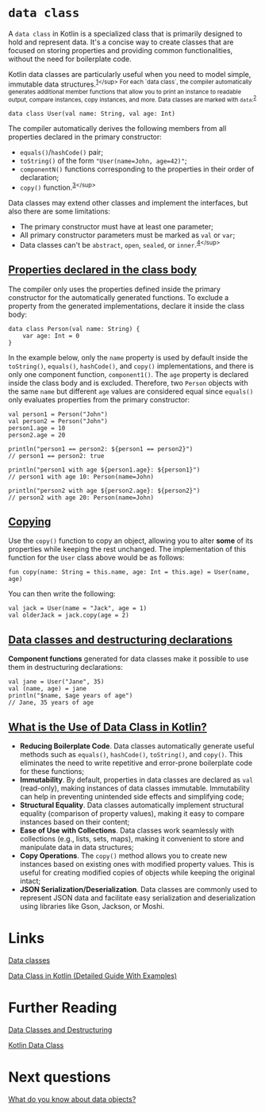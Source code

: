 # `data class`
A `data class` in Kotlin is a specialized class that is primarily designed to hold and represent data. It's a concise way to create classes that are focused on storing properties and providing common functionalities, without the need for boilerplate code. 

Kotlin data classes are particularly useful when you need to model simple, immutable data structures.<sup>[1](https://www.tutorialsfreak.com/kotlin-tutorial/kotlin-data-class#:~:text=A%20data%20class,immutable%20data%20structures.)</sup> For each `data class`, the compiler automatically generates additional member functions that allow you to print an instance to readable output, compare instances, copy instances, and more. Data classes are marked with `data`:<sup>[2](https://kotlinlang.org/docs/data-classes.html#:~:text=For%20each%20data%20class%2C%20the%20compiler%20automatically%20generates%20additional%20member%20functions%20that%20allow%20you%20to%20print%20an%20instance%20to%20readable%20output%2C%20compare%20instances%2C%20copy%20instances%2C%20and%20more.%20Data%20classes%20are%20marked%20with%20data%3A)</sup>
```
data class User(val name: String, val age: Int)
```

The compiler automatically derives the following members from all properties declared in the primary constructor:
- `equals()`/`hashCode()` pair;
- `toString()` of the form `"User(name=John, age=42)"`;
- `componentN()` functions corresponding to the properties in their order of declaration;
- `copy()` function.<sup>[3](https://kotlinlang.org/docs/data-classes.html#:~:text=The%20compiler%20automatically%20derives,copy()%20function%20(see%20below).)</sup> 

Data classes may extend other classes and implement the interfaces, but also there are some limitations:
- The primary constructor must have at least one parameter;
- All primary constructor parameters must be marked as `val` or `var`;
- Data classes can't be `abstract`, `open`, `sealed`, or `inner`.<sup>[4](https://kotlinlang.org/docs/data-classes.html#:~:text=The%20primary%20constructor%20must,open%2C%20sealed%2C%20or%20inner.)</sup>

## [Properties declared in the class body﻿](https://kotlinlang.org/docs/data-classes.html#properties-declared-in-the-class-body)
The compiler only uses the properties defined inside the primary constructor for the automatically generated functions. To exclude a property from the generated implementations, declare it inside the class body:
```
data class Person(val name: String) {
    var age: Int = 0
}
```

In the example below, only the `name` property is used by default inside the `toString()`, `equals()`, `hashCode()`, and `copy()` implementations, and there is only one component function, `component1()`. The `age` property is declared inside the class body and is excluded. Therefore, two `Person` objects with the same `name` but different `age` values are considered equal since `equals()` only evaluates properties from the primary constructor:
```
val person1 = Person("John")
val person2 = Person("John")
person1.age = 10
person2.age = 20

println("person1 == person2: ${person1 == person2}")
// person1 == person2: true

println("person1 with age ${person1.age}: ${person1}")
// person1 with age 10: Person(name=John)

println("person2 with age ${person2.age}: ${person2}")
// person2 with age 20: Person(name=John)
```

## [Copying﻿](https://kotlinlang.org/docs/data-classes.html#copying)
Use the `copy()` function to copy an object, allowing you to alter **some** of its properties while keeping the rest unchanged. The implementation of this function for the `User` class above would be as follows:
```
fun copy(name: String = this.name, age: Int = this.age) = User(name, age)
```

You can then write the following:
```
val jack = User(name = "Jack", age = 1)
val olderJack = jack.copy(age = 2)
```

## [Data classes and destructuring declarations﻿](https://kotlinlang.org/docs/data-classes.html#data-classes-and-destructuring-declarations)
**Component functions** generated for data classes make it possible to use them in destructuring declarations:
```
val jane = User("Jane", 35)
val (name, age) = jane
println("$name, $age years of age")
// Jane, 35 years of age
```

## [What is the Use of Data Class in Kotlin?](https://www.tutorialsfreak.com/kotlin-tutorial/kotlin-data-class#:~:text=properties%20in%20Kotlin.-,What%20is%20the%20Use%20of%20Data%20Class%20in%20Kotlin%3F,-Data%20classes%20in)
- **Reducing Boilerplate Code**. Data classes automatically generate useful methods such as `equals()`, `hashCode()`, `toString()`, and `copy()`. This eliminates the need to write repetitive and error-prone boilerplate code for these functions;
- **Immutability**. By default, properties in data classes are declared as `val` (read-only), making instances of data classes immutable. Immutability can help in preventing unintended side effects and simplifying code;
- **Structural Equality**. Data classes automatically implement structural equality (comparison of property values), making it easy to compare instances based on their content;
- **Ease of Use with Collections**. Data classes work seamlessly with collections (e.g., lists, sets, maps), making it convenient to store and manipulate data in data structures;
- **Copy Operations**. The `copy()` method allows you to create new instances based on existing ones with modified property values. This is useful for creating modified copies of objects while keeping the original intact;
- **JSON Serialization/Deserialization**. Data classes are commonly used to represent JSON data and facilitate easy serialization and deserialization using libraries like Gson, Jackson, or Moshi.

# Links
[Data classes﻿](https://kotlinlang.org/docs/data-classes.html)

[Data Class in Kotlin (Detailed Guide With Examples)](https://www.tutorialsfreak.com/kotlin-tutorial/kotlin-data-class)

# Further Reading
[Data Classes and Destructuring](https://typealias.com/start/kotlin-data-classes-and-destructuring/)

[Kotlin Data Class](https://www.digitalocean.com/community/tutorials/kotlin-data-class)

# Next questions
[What do you know about data objects?](https://github.com/Kirchhoff-/Android-Interview-Questions/blob/master/Kotlin/What%20do%20you%20know%20about%20data%20objects.md)
